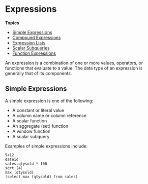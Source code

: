 # Expressions<a name="r_expressions"></a>

**Topics**
+ [Simple Expressions](#r_expressions-simple-expressions)
+ [Compound Expressions](r_compound_expressions.md)
+ [Expression Lists](r_expression_lists.md)
+ [Scalar Subqueries](r_scalar_subqueries.md)
+ [Function Expressions](r_function_expressions.md)

An expression is a combination of one or more values, operators, or functions that evaluate to a value\. The data type of an expression is generally that of its components\. 

## Simple Expressions<a name="r_expressions-simple-expressions"></a>

A simple expression is one of the following: 
+ A constant or literal value 
+ A column name or column reference 
+ A scalar function 
+ An aggregate \(set\) function 
+ A window function 
+ A scalar subquery 

Examples of simple expressions include: 

```
5+12
dateid
sales.qtysold * 100
sqrt (4)
max (qtysold)
(select max (qtysold) from sales)
```